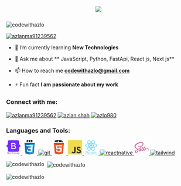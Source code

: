 <h1 align="center">
  <img src="https://readme-typing-svg.herokuapp.com/?lines=Hi+%F0%9F%91%8B,+I'm+Azlan+Shah;Welcome+To+My+Github+Profile;A+Frontend+Developer+A+Backend+Developer!;&center=true&width=500&height=50&font=Fira+Code&color=0e75b6&vCenter=true&size=30&pause=2000&speed=80">
</h1>

<p align="left"> 
  <img src="https://komarev.com/ghpvc/?username=codewithazlo&label=Profile%20views&color=0e75b6&style=flat" alt="codewithazlo" />
</p>

<p align="left"> 
  <a href="https://twitter.com/azlanma91239562" target="blank">
    <img src="https://img.shields.io/twitter/follow/azlanma91239562?logo=twitter&style=for-the-badge" alt="azlanma91239562" />
  </a> 
</p>

- 🌱 I’m currently learning **New Technologies**

- 💬 Ask me about ** JavaScript, Python, FastApi, React js, Next js**

- 📫 How to reach me **codewithazlo@gmail.com**

- ⚡ Fun fact **I am passionate about my work**

<h3 align="left">Connect with me:</h3>
<p align="left">
  <a href="https://twitter.com/azlanma91239562" target="blank">
    <img align="center" src="https://raw.githubusercontent.com/rahuldkjain/github-profile-readme-generator/master/src/images/icons/Social/twitter.svg" alt="azlanma91239562" height="30" width="40" />
  </a>
  <a href="https://fb.com/azlan shah" target="blank">
    <img align="center" src="https://raw.githubusercontent.com/rahuldkjain/github-profile-readme-generator/master/src/images/icons/Social/facebook.svg" alt="azlan shah" height="30" width="40" />
  </a>
  <a href="https://instagram.com/azlo980" target="blank">
    <img align="center" src="https://raw.githubusercontent.com/rahuldkjain/github-profile-readme-generator/master/src/images/icons/Social/instagram.svg" alt="azlo980" height="30" width="40" />
  </a>
</p>

<h3 align="left">Languages and Tools:</h3>
<p align="left"> 
  <a href="https://getbootstrap.com" target="_blank" rel="noreferrer"> 
    <img src="https://raw.githubusercontent.com/devicons/devicon/master/icons/bootstrap/bootstrap-plain-wordmark.svg" alt="bootstrap" width="40" height="40"/> 
  </a> 
  <a href="https://www.w3schools.com/css/" target="_blank" rel="noreferrer"> 
    <img src="https://raw.githubusercontent.com/devicons/devicon/master/icons/css3/css3-original-wordmark.svg" alt="css3" width="40" height="40"/> 
  </a> 
  <a href="https://git-scm.com/" target="_blank" rel="noreferrer"> 
    <img src="https://www.vectorlogo.zone/logos/git-scm/git-scm-icon.svg" alt="git" width="40" height="40"/> 
  </a> 
  <a href="https://www.w3.org/html/" target="_blank" rel="noreferrer"> 
    <img src="https://raw.githubusercontent.com/devicons/devicon/master/icons/html5/html5-original-wordmark.svg" alt="html5" width="40" height="40"/> 
  </a> 
  <a href="https://developer.mozilla.org/en-US/docs/Web/JavaScript" target="_blank" rel="noreferrer"> 
    <img src="https://raw.githubusercontent.com/devicons/devicon/master/icons/javascript/javascript-original.svg" alt="javascript" width="40" height="40"/> 
  </a> 
  <a href="https://reactjs.org/" target="_blank" rel="noreferrer"> 
    <img src="https://raw.githubusercontent.com/devicons/devicon/master/icons/react/react-original-wordmark.svg" alt="react" width="40" height="40"/> 
  </a> 
  <a href="https://reactnative.dev/" target="_blank" rel="noreferrer"> 
    <img src="https://reactnative.dev/img/header_logo.svg" alt="reactnative" width="40" height="40"/> 
  </a> 
  <a href="https://sass-lang.com" target="_blank" rel="noreferrer"> 
    <img src="https://raw.githubusercontent.com/devicons/devicon/master/icons/sass/sass-original.svg" alt="sass" width="40" height="40"/> 
  </a> 
  <a href="https://tailwindcss.com/" target="_blank" rel="noreferrer"> 
    <img src="https://www.vectorlogo.zone/logos/tailwindcss/tailwindcss-icon.svg" alt="tailwind" width="40" height="40"/> 
  </a> 
</p>

<p>
  <img align="left" src="https://github-readme-stats.vercel.app/api/top-langs?username=codewithazlo&show_icons=true&locale=en&layout=compact" alt="codewithazlo" />
</p>

<p>&nbsp;
  <img align="center" src="https://github-readme-stats.vercel.app/api?username=codewithazlo&show_icons=true&locale=en" alt="codewithazlo" />
</p>

<p>
  <img align="center" src="https://github-readme-streak-stats.herokuapp.com/?user=codewithazlo&" alt="codewithazlo" />
</p>
